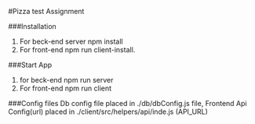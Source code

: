 #Pizza test Assignment

###Installation
1.  For beck-end server  npm install
2. For front-end npm run client-install.

###Start App
1. for beck-end npm run server
2. For front-end npm run client

###Config files
Db config file placed in ./db/dbConfig.js file,
Frontend Api Config(url) placed in ./client/src/helpers/api/inde.js (API_URL)
